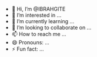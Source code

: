 - 👋 Hi, I’m @IBRAHGITE
- 👀 I’m interested in ...
- 🌱 I’m currently learning ...
- 💞️ I’m looking to collaborate on ...
- 📫 How to reach me ...
- 😄 Pronouns: ...
- ⚡ Fun fact: ...

<!---
IBRAHGITE/IBRAHGITE is a ✨ special ✨ repository because its `README.md` (this file) appears on your GitHub profile.
You can click the Preview link to take a look at your changes.
--->
